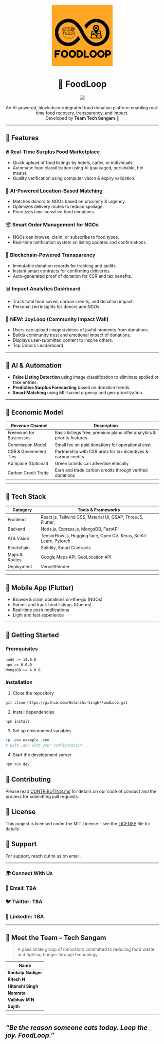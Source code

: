 
<!-- README.md -->

<div align="center">
  <img src="./assets/favicon.png" alt="FoodLoop Logo" width="200"/>
  <h1><b>🍱 FoodLoop</b></h1>
  <img src="https://readme-typing-svg.herokuapp.com?color=45ffaa&size=35&width=900&height=80&lines=Where+Surplus+meets+Purpose......"/>

  <p align="center">
    An AI-powered, blockchain-integrated food donation platform enabling real-time food recovery, transparency, and impact. <br />
    Developed by <strong>Team Tech Sangam</strong> 🌱
  </p>
</div>

---

## 🚀 Features

### 🔥 Real-Time Surplus Food Marketplace
- Quick upload of food listings by hotels, cafes, or individuals.
- Automatic food classification using AI (packaged, perishable, hot meals).
- Quality verification using computer vision & expiry validation.

### 📍 AI-Powered Location-Based Matching
- Matches donors to NGOs based on proximity & urgency.
- Optimizes delivery routes to reduce spoilage.
- Prioritizes time-sensitive food donations.

### 📦 Smart Order Management for NGOs
- NGOs can browse, claim, or subscribe to food types.
- Real-time notification system on listing updates and confirmations.

### 🔗 Blockchain-Powered Transparency
- Immutable donation records for tracking and audits.
- Instant smart contracts for confirming deliveries.
- Auto-generated proof of donation for CSR and tax benefits.

### 📊 Impact Analytics Dashboard
- Track total food saved, carbon credits, and donation impact.
- Personalized insights for donors and NGOs.

 ### 🎉 NEW: JoyLoop (Community Impact Wall)
-  Users can upload images/videos of joyful moments from donations.
-  Builds community trust and emotional impact of donations.
-  Displays user-submitted content to inspire others.
-  Top Donors Leaderboard

---

## 🤖 AI & Automation

- **False Listing Detection** using image classification to eliminate spoiled or fake entries.
- **Predictive Surplus Forecasting** based on donation trends.
- **Smart Matching** using ML-based urgency and geo-prioritization.

---

## 💼 Economic Model

| Revenue Channel        | Description                                                                 |
|------------------------|-----------------------------------------------------------------------------|
| Freemium for Businesses| Basic listings free; premium plans offer analytics & priority features     |
| Commission Model       | Small fee on paid donations for operational cost                           |
| CSR & Government Ties  | Partnership with CSR arms for tax incentives & carbon credits               |
| Ad Space (Optional)    | Green brands can advertise ethically                                       |
| Carbon Credit Trade    | Earn and trade carbon credits through verified donations                   |

---

## 🧠 Tech Stack

| Category      | Tools & Frameworks                                  |
|---------------|-----------------------------------------------------|
| Frontend      | React.js, Tailwind CSS, Material UI, GSAP, ThreeJS, Flutter,  |
| Backend       | Node.js, Express.js, MongoDB, FastAPI                         |
| AI & Vision   | TensorFlow.js, Hugging face, Open CV, Keras, SciKit Learn, Pytorch     |
| Blockchain    | Solidity, Smart Contracts      |
| Maps & Routes | Google Maps API, GeoLocation API                    |
| Deployment    | Vercel/Render 

---

## 📱 Mobile App (Flutter)

- Browse & claim donations on-the-go (NGOs)
- Submit and track food listings (Donors)
- Real-time push notifications
- Light and fast experience

---

## 🚀 Getting Started

### Prerequisites
```bash
node >= 14.0.0
npm >= 6.0.0
MongoDB >= 4.0.0
```

### Installation
1. Clone the repository
```bash
git clone https://github.com/Hitanshi-Singh/FoodLoop.git

```

2. Install dependencies
```bash
npm install
```

3. Set up environment variables
```bash
cp .env.example .env
# Edit .env with your configuration
```

4. Start the development server
```bash
npm run dev
```
## 📝 Contributing

Please read [CONTRIBUTING.md](CONTRIBUTING.md) for details on our code of conduct and the process for submitting pull requests.

## 📄 License

This project is licensed under the MIT License - see the [LICENSE](LICENSE) file for details

## 🤝 Support

For support, reach out to us on email.

---

### 🌍 Connect With Us

### 📧 Email: TBA

### 🐦 Twitter: TBA

### 💼 LinkedIn: TBA

---

## 👥 Meet the Team – Tech Sangam

> A passionate group of innovators committed to reducing food waste and fighting hunger through technology.

| Name               | 
|--------------------|
| **Sankalp Nadiger**   |  
| **Ritesh N**     |  
| **Hitanshi Singh**     | 
| **Namrata**    | 
| **Vaibhav M N**       | 
| **Sujith** | 

---

<h2><i>“Be the reason someone eats today. Loop the joy. FoodLoop.”</i></h2>
